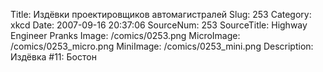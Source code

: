 Title: Издёвки проектировщиков автомагистралей 
Slug: 253 
Category: xkcd 
Date: 2007-09-16 20:37:06 
SourceNum: 253 
SourceTitle: Highway Engineer Pranks 
Image: /comics/0253.png 
MicroImage: /comics/0253_micro.png 
MiniImage: /comics/0253_mini.png 
Description: Издёвка #11: Бостон 

